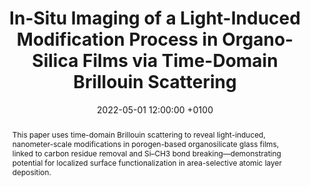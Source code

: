 ---
title: "In-Situ Imaging of a Light-Induced Modification Process in Organo-Silica Films via Time-Domain Brillouin Scattering"
date: 2022-05-01 12:00:00 +0100
selected: false
pub: "Nanomaterials 12(9): 1600"
pub_date: "2022"
semantic_scholar_id: 7200a1409ae2b0b420ed56fc0ed1b0324970cfb7
abstract: >-
  This paper uses time-domain Brillouin scattering to reveal light-induced, nanometer-scale modifications in porogen-based 
  organosilicate glass films, linked to carbon residue removal and Si–CH3 bond breaking—demonstrating potential for localized 
  surface functionalization in area-selective atomic layer deposition.
cover: /assets/images/covers/Cover_Sandeep_2022_10-3390_nano12091600.png
authors:
  - Sathyan Sandeep
  - Alexey S. Vishnevskiy
  - Samuel Raetz
  - Sergej Naumov
  - Dmitry S. Seregin
  - Artem Husiev
  - Konstantin A. Vorotilov
  - Vitalyi E. Gusev
  - Mikhail R. Baklanov
links:
  DOI: http://dx.doi.org/10.3390/nano12091600
#  PDF: /assets/publications_pdf/Sandeep_2022_10-3390_nano12091600.pdf

---